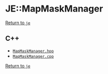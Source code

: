 # JE::MapMaskManager

[Return to `je`](/docs/je.md)

## C++

- [`MapMaskManager.hpp`](/src/je/MapMaskManager.hpp)
- [`MapMaskManager.cpp`](/src/je/MapMaskManager.cpp)

[Return to `je`](/docs/je.md)